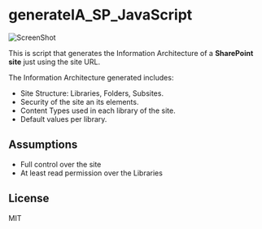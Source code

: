 # generateIA_SP_JavaScript 


![ScreenShot](https://cloud.githubusercontent.com/assets/1313018/16668467/1c5f4662-445f-11e6-8c3e-b6ff2396e9bf.png)

This is script that generates the Information Architecture of a **SharePoint site** just using the site URL.

The Information Architecture generated includes:
* Site Structure: Libraries, Folders, Subsites.
* Security of the site an its elements.
* Content Types used in each library of the site.
* Default values per library.

## Assumptions

* Full control over the site
* At least read permission over the Libraries

## License

MIT